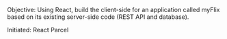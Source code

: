 Objective:
Using React, build the client-side for an application called myFlix based on
its existing server-side code (REST API and database).

Initiated:
React
Parcel
